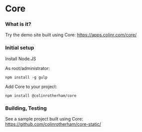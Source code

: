 Core
====

### What is it?
Try the demo site built using Core: https://apps.colinr.com/core/

### Initial setup

Install Node.JS

As root/administrator:

```
npm install -g gulp
```

Add Core to your project:
```
npm install @colinrotherham/core
```

### Building, Testing
See a sample project built using Core:
https://github.com/colinrotherham/core-static/
